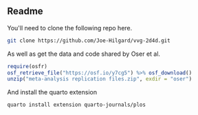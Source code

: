 ## Readme

You'll need to clone the following repo here.

```sh
git clone https://github.com/Joe-Hilgard/vvg-2d4d.git
```

As well as get the data and code shared by Oser et al.

```r
require(osfr)
osf_retrieve_file("https://osf.io/y7cg5") %>% osf_download()
unzip("meta-analysis replication files.zip", exdir = "oser")
```

And install the quarto extension

```sh
quarto install extension quarto-journals/plos
```

